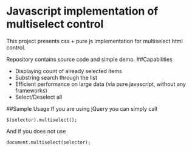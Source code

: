 # Javascript implementation of multiselect control
This project presents css + pure js implementation for multiselect html control.

Repository contains source code and simple demo.
##Capabilities
* Displaying count of already selected items
* Substring search through the list
* Efficient performance on large data (via pure javascript, without any frameworks)
* Select/Deselect all

##Sample Usage
If you are using jQuery you can simply call
```
$(selector).multiselect();
```
And if you does not use
```
document.multiselect(selector);
```
